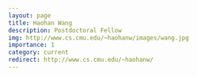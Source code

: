```yaml
---
layout: page
title: Haohan Wang
description: Postdoctoral Fellow
img: http://www.cs.cmu.edu/~haohanw/images/wang.jpg
importance: 1
category: current
redirect: http://www.cs.cmu.edu/~haohanw/
---
```

